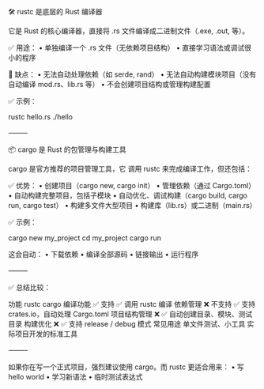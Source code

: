 🛠 rustc 是底层的 Rust 编译器

它是 Rust 的核心编译器，直接将 .rs 文件编译成二进制文件（.exe, .out, 等）。

✅ 用途：
	•	单独编译一个 .rs 文件（无依赖项目结构）
	•	直接学习语法或调试很小的程序

🚧 缺点：
	•	无法自动处理依赖（如 serde, rand）
	•	无法自动构建模块项目（没有自动编译 mod.rs、lib.rs 等）
	•	不会创建项目结构或管理构建配置

✅ 示例：

rustc hello.rs
./hello



⸻

📦 cargo 是 Rust 的包管理与构建工具

cargo 是官方推荐的项目管理工具，它 调用 rustc 来完成编译工作，但还包括：

✅ 优势：
	•	创建项目（cargo new, cargo init）
	•	管理依赖（通过 Cargo.toml）
	•	自动构建完整项目，包括子模块
	•	自动优化、调试构建（cargo build, cargo run, cargo test）
	•	构建多文件大型项目
	•	构建库（lib.rs）或二进制（main.rs）

✅ 示例：

cargo new my_project
cd my_project
cargo run

这会自动：
	•	下载依赖
	•	编译全部源码
	•	链接输出
	•	运行程序

⸻

✅ 总结比较：

功能	rustc	cargo
编译功能	✅ 支持	✅ 调用 rustc 编译
依赖管理	❌ 不支持	✅ 支持 crates.io，自动处理 Cargo.toml
项目结构管理	❌	✅ 自动创建目录、模块、测试目录
构建优化	❌	✅ 支持 release / debug 模式
常见用途	单文件测试、小工具	实际项目开发的标准工具



⸻

如果你在写一个正式项目，强烈建议使用 cargo。而 rustc 更适合用来：
	•	写 hello world
	•	学习新语法
	•	临时测试表达式